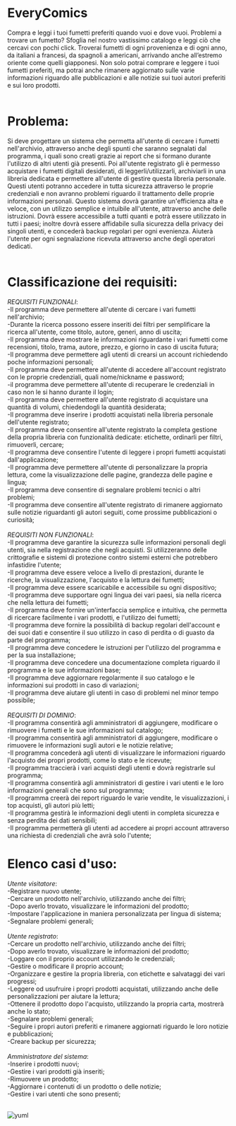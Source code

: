 # EveryComics<br>
Compra e leggi i tuoi fumetti preferiti quando vuoi e dove vuoi. 
Problemi a trovare un fumetto? Sfoglia nel nostro vastissimo catalogo e leggi ciò che cercavi con pochi click.
Troverai fumetti di ogni provenienza e di ogni anno, da italiani a francesi, da spagnoli a americani, arrivando anche all’estremo oriente come quelli giapponesi. 
Non solo potrai comprare e leggere i tuoi fumetti preferiti, ma potrai anche rimanere aggiornato sulle varie informazioni riguardo alle pubblicazioni
e alle notizie sui tuoi autori preferiti e sui loro prodotti.
<br><br>
# Problema:<br>
Si deve progettare un sistema che permetta all'utente di cercare i fumetti nell'archivio, attraverso anche degli spunti che saranno segnalati dal programma, i quali sono creati grazie ai report che si formano durante l'utilizzo di altri utenti già presenti. Poi all'utente registrato gli è permesso acquistare i fumetti digitali desiderati, di leggerli/utilizzarli, archiviarli in una libreria dedicata e permettere all'utente di gestire questa libreria personale. Questi utenti potranno accedere in tutta sicurezza attraverso le proprie credenziali e non avranno problemi riguardo il trattamento delle proprie informazioni personali. Questo sistema dovrà garantire un'efficienza alta e veloce, con un utilizzo semplice e intuibile all'utente, attraverso anche delle istruzioni. Dovrà essere accessibile a tutti quanti e potrà essere utilizzato in tutti i paesi; inoltre dovrà essere affidabile sulla sicurezza della privacy dei singoli utenti, e concederà backup regolari per ogni evenienza. Aiuterà l'utente per ogni segnalazione ricevuta attraverso anche degli operatori dedicati.
<br><br>
# Classificazione dei requisiti:<br>
_REQUISITI FUNZIONALI_:<br>
-Il programma deve permettere all'utente di cercare i vari fumetti nell'archivio;<br>
-Durante la ricerca possono essere inseriti dei filtri per semplificare la ricerca all'utente, come titolo, autore, generi, anno di uscita;<br>
-Il programma deve mostrare le informazioni riguardante i vari fumetti come recensioni, titolo, trama, autore, prezzo, e giorno in caso di uscita futura;<br>
-Il programma deve permettere agli utenti di crearsi un account richiedendo poche informazioni personali;<br>
-Il programma deve permettere all'utente di accedere all'account registrato con le proprie credenziali, quali nome/nickname e password;<br>
-il programma deve permettere all'utente di recuperare le credenziali in caso non le si hanno durante il login;<br>
-Il programma deve permettere all'utente registrato di acquistare una quantità di volumi, chiedendogli la quantità desiderata;<br>
-Il programma deve inserire i prodotti acquistati nella libreria personale dell'utente registrato;<br>
-Il programma deve consentire all'utente registrato la completa gestione della propria libreria con funzionalità dedicate: etichette, ordinarli per filtri, rimuoverli, cercare;<br>
-Il programma deve consentire l'utente di leggere i propri fumetti acquistati dall'applicazione;<br>
-Il programma deve permettere all'utente di personalizzare la propria lettura, come la visualizzazione delle pagine, grandezza delle pagine e lingua;<br>
-Il programma deve consentire di segnalare problemi tecnici o altri problemi;<br>
-Il programma deve consentire all'utente registrato di rimanere aggiornato sulle notizie riguardanti gli autori seguiti, come prossime pubblicazioni o curiosità;
<br><br>
_REQUISITI NON FUNZIONALI_:<br>
-Il programma deve garantire la sicurezza sulle informazioni personali degli utenti, sia nella registrazione che negli acquisti. Si utilizzeranno delle crittografie e sistemi di protezione contro sistemi esterni che potrebbero infastidire l'utente;<br>
-Il programma deve essere veloce a livello di prestazioni, durante le ricerche, la visualizzazione, l'acquisto e la lettura dei fumetti;<br>
-Il programma deve essere scaricabile e accessibile su ogni dispositivo;<br>
-Il programma deve supportare ogni lingua dei vari paesi, sia nella ricerca che nella lettura dei fumetti;<br>
-Il programma deve fornire un'interfaccia semplice e intuitiva, che permetta di ricercare facilmente i vari prodotti, e l'utilizzo dei fumetti;<br>
-Il programma deve fornire la possibilità di backup regolari dell'account e dei suoi dati e consentire il suo utilizzo in caso di perdita o di guasto da parte del programma;<br>
-Il programma deve concedere le istruzioni per l'utilizzo del programma e per la sua installazione;<br>
-Il programma deve concedere una documentazione completa riguardo il programma e le sue informazioni base;<br>
-Il programma deve aggiornare regolarmente il suo catalogo e le informazioni sui prodotti in caso di variazioni;<br>
-Il programma deve aiutare gli utenti in caso di problemi nel minor tempo possibile;
<br><br>
_REQUISITI DI DOMINIO_:<br>
-Il programma consentirà agli amministratori di aggiungere, modificare o rimuovere i fumetti e le sue informazioni sul catalogo;<br>
-Il programma consentirà agli amministratori di aggiungere, modificare o rimuovere le informazioni sugli autori e le notizie relative;<br>
-Il programma concederà agli utenti di visualizzare le informazioni riguardo l'acquisto dei propri prodotti, come lo stato e le ricevute;<br>
-Il programma traccierà i vari acquisti degli utenti e dovrà registrarle sul programma;<br>
-Il programma consentirà agli amministratori di gestire i vari utenti e le loro informazioni generali che sono sul programma;<br>
-Il programma creerà dei report riguardo le varie vendite, le visualizzazioni, i top acquisti, gli autori più letti;<br>
-Il programma gestirà le informazioni degli utenti in completa sicurezza e senza perdita dei dati sensibili;<br>
-Il programma permetterà gli utenti ad accedere ai propri account attraverso una richiesta di credenziali che avrà solo l'utente;<br>

# Elenco casi d'uso: <br>
_Utente visitatore_:
<br>-Registrare nuovo utente;
<br>-Cercare un prodotto nell'archivio, utilizzando anche dei filtri;
<br>-Dopo averlo trovato, visualizzare le informazioni del prodotto;
<br>-Impostare l'applicazione in maniera personalizzata per lingua di sistema;
<br>-Segnalare problemi generali;
<br><br>
_Utente registrato_:
<br>-Cercare un prodotto nell'archivio, utilizzando anche dei filtri;
<br>-Dopo averlo trovato, visualizzare le informazioni del prodotto;
<br>-Loggare con il proprio account utilizzando le credenziali;
<br>-Gestire o modificare il proprio account;
<br>-Organizzare e gestire la propria libreria, con etichette e salvataggi dei vari progressi;
<br>-Leggere od usufruire i propri prodotti acquistati, utilizzando anche delle personalizzazioni per aiutare la lettura;
<br>-Ottenere il prodotto dopo l'acquisto, utilizzando la propria carta, mostrerà anche lo stato;
<br>-Segnalare problemi generali;
<br>-Seguire i propri autori preferiti e rimanere aggiornati riguardo le loro notizie e pubblicazioni;
<br>-Creare backup per sicurezza;
<br><br>
_Amministratore del sistema_:
<br>-Inserire i prodotti nuovi;
<br>-Gestire i vari prodotti già inseriti;
<br>-Rimuovere un prodotto;
<br>-Aggiornare i contenuti di un prodotto o delle notizie;
<br>-Gestire i vari utenti che sono presenti;
<br><br>

![yuml](https://yuml.me/diagram/scruffy/usecase/[Utente%20visitatore]-(Registrarsi),%20[Utente%20visitatore]-(Cercare%20il%20prodotto),%20[Utente%20Registrato]-(Loggare),%20[Utente%20Registrato]-(gestire/modificare%20il%20proprio%20account),%20[Utente%20Registrato]-(Cercare%20il%20prodotto),%20(Cercare%20il%20prodotto)%3C(visualizzare%20le%20informazioni%20del%20prodotto),%20[Utente%20Registrato]-(Organizzare/Gestire%20la%20propria%20libreria),%20[Utente%20Registrato]-(Leggere/Usufruire%20i%20propri%20prodotti),%20(Organizzare/Gestire%20la%20propria%20libreria)%3C(Etichettarli),%20(Organizzare/Gestire%20la%20propria%20libreria)%3C(salvare%20i%20propri%20progressi),%20[Utente%20Registrato]-(Ottenere%20il%20prodotto),%20(Ottenere%20il%20prodotto)%3E(Acquistarlo),%20(Acquistarlo)%3E(Inserire%20la%20propria%20carta),%20[Amministratore%20del%20sistema]-(Inserire%20prodotti),%20[Amministratore%20del%20sistema]-(Gestire%20i%20prodotti),%20[Amministratore%20del%20sistema]-(Aggiornare%20i%20contenuti%20di%20un%20prodotto),%20[Amministratore%20del%20sistema]-(Rimuovere%20un%20prodotto)](https://yuml.me/diagram/plain/usecase/[Utente%20Visitatore]-(Registrare%20un%20nuovo%20utente),%20[Utente%20Visitatore]-(Cercare%20un%20prodotto),%20(Cercare%20un%20prodotto)%3C(Utilizzare%20dei%20filtri),%20(Cercare%20un%20prodotto)%3C(Visualizzare%20le%20informazioni),%20[Utente%20Visitatore]-(Personalizzare%20la%20lingua%20utilizzata),%20[Utente%20Visitatore]-(Segnalare%20problemi%20generali),%20[Utente%20Registrato]-(Segnalare%20problemi%20generali),%20[Utente%20Registrato]-(Personalizzare%20la%20lingua%20utilizzata),%20[Utente%20Registrato]-(Cercare%20un%20prodotto),%20[Utente%20Registrato]-(Accedere%20con%20il%20proprio%20account),%20(Accedere%20con%20il%20proprio%20account)%3E(Avere%20le%20proprie%20credenziali),%20(Avere%20le%20proprie%20credenziali)%3E(Registrare%20un%20nuovo%20utente),%20[Utente%20Registrato]-(Gestire%20il%20proprio%20account),%20[Utente%20Registrato]-(Organizzare%20la%20propria%20libreria),%20(Organizzare%20la%20propria%20libreria)%3C(Applicare%20delle%20etichette),%20(Organizzare%20la%20propria%20libreria)%3C(Ordinarla),%20(Organizzare%20la%20propria%20libreria)%3C(Salvare%20i%20progressi),%20[Utente%20Registrato]-(Leggere%20i%20propri%20fumetti),%20(Leggere%20i%20propri%20fumetti)%3C(Impostare%20la%20visualizzazione),%20[Utente%20Registrato]-(Acquistare%20i%20fumetti%20selezionati),%20(Acquistare%20i%20fumetti%20selezionati)%3E(Inserire%20la%20propria%20carta),%20(Acquistare%20i%20fumetti%20selezionati)%3C(Visualizzare%20gli%20stati%20di%20transazione%20e%20le%20ricevute),%20[Utente%20Registrato]-(Seguire%20e%20rimanere%20aggiornati%20riguardo%20gli%20autori%20seguiti%20e%20le%20loro%20pubblicazioni),%20[Utente%20Registrato]-(Creare%20Backup%20di%20sicurezza),%20[Amministratore%20del%20sistema]-(Inserire%20i%20prodotti%20nuovi),%20[Amministratore%20del%20sistema]-(Gestire%20i%20vari%20prodotti),%20[Amministratore%20del%20sistema]-(Rimuovere%20un%20prodotto),%20[Amministratore%20del%20sistema]-(Aggiornare%20i%20contenuti%20di%20un%20prodotto%20o%20delle%20notizie),%20[Amministratore%20del%20sistema]-(Gestire%20i%20vari%20utenti%20presenti))https://yuml.me/diagram/plain/usecase/[Utente%20Visitatore]-(Registrare%20un%20nuovo%20utente),%20[Utente%20Visitatore]-(Cercare%20un%20prodotto),%20(Cercare%20un%20prodotto)%3C(Utilizzare%20dei%20filtri),%20(Cercare%20un%20prodotto)%3C(Visualizzare%20le%20informazioni),%20[Utente%20Visitatore]-(Personalizzare%20la%20lingua%20utilizzata),%20[Utente%20Visitatore]-(Segnalare%20problemi%20generali),%20[Utente%20Registrato]-(Segnalare%20problemi%20generali),%20[Utente%20Registrato]-(Personalizzare%20la%20lingua%20utilizzata),%20[Utente%20Registrato]-(Cercare%20un%20prodotto),%20[Utente%20Registrato]-(Accedere%20con%20il%20proprio%20account),%20(Accedere%20con%20il%20proprio%20account)%3E(Avere%20le%20proprie%20credenziali),%20(Avere%20le%20proprie%20credenziali)%3E(Registrare%20un%20nuovo%20utente),%20[Utente%20Registrato]-(Gestire%20il%20proprio%20account),%20[Utente%20Registrato]-(Organizzare%20la%20propria%20libreria),%20(Organizzare%20la%20propria%20libreria)%3C(Applicare%20delle%20etichette),%20(Organizzare%20la%20propria%20libreria)%3C(Ordinarla),%20(Organizzare%20la%20propria%20libreria)%3C(Salvare%20i%20progressi),%20[Utente%20Registrato]-(Leggere%20i%20propri%20fumetti),%20(Leggere%20i%20propri%20fumetti)%3C(Impostare%20la%20visualizzazione),%20[Utente%20Registrato]-(Acquistare%20i%20fumetti%20selezionati),%20(Acquistare%20i%20fumetti%20selezionati)%3E(Inserire%20la%20propria%20carta),%20(Acquistare%20i%20fumetti%20selezionati)%3C(Visualizzare%20gli%20stati%20di%20transazione%20e%20le%20ricevute),%20[Utente%20Registrato]-(Seguire%20e%20rimanere%20aggiornati%20riguardo%20gli%20autori%20seguiti%20e%20le%20loro%20pubblicazioni),%20[Utente%20Registrato]-(Creare%20Backup%20di%20sicurezza),%20[Amministratore%20del%20sistema]-(Inserire%20i%20prodotti%20nuovi),%20[Amministratore%20del%20sistema]-(Gestire%20i%20vari%20prodotti),%20[Amministratore%20del%20sistema]-(Rimuovere%20un%20prodotto),%20[Amministratore%20del%20sistema]-(Aggiornare%20i%20contenuti%20di%20un%20prodotto%20o%20delle%20notizie),%20[Amministratore%20del%20sistema]-(Gestire%20i%20vari%20utenti%20presenti))
